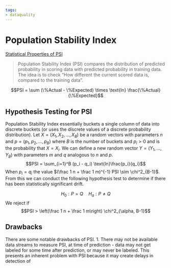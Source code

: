 ```yaml
---
tags:
- dataquality
---
```

# Population Stability Index
[Statistical Properties of PSI](http://www.stat.wmich.edu/naranjo/PSI.pdf )
> Population Stability Index (PSI) compares the distribution of predicted probability in scoring data with predicted probability in training data. The idea is to check “How different the current scored data is, compared to the training data”.

$$PSI = \sum (\%Actual - \%Expected) \times \text{ln} \frac{\%Actual}{\%Expected}$$
## Hypothesis Testing for PSI
Population Stability Index essentially buckets a single column of data into discrete buckets (or uses the discrete values of a discrete probability distribution). Let $X = (X_1, X_2, \dots, X_B)$ be a random vectors with parameters $n$ and $p = (p_1, p_2, \dots, p_B)$ where $B$ is the number of buckets and $p_i >0$ and is the probability that $X = X_i$. We can define a new random vector $Y = (Y_1, \dots, Y_B)$ with parameters $m$ and $q$ analogous to $n$ and $p$. 
$$PSI = \sum_{i=1}^B (p_i - q_i) \text{ln}\frac{p_i}{q_i}$$
When $p_i = q_i$ the value $(\frac 1 n + \frac  1 m)^{-1} PSI \sim \chi^2_{B-1}$. From this we can conduct the following hypothesis test to determine if there has been statistically significant drift. 

$$H_0: P = Q \quad H_a: P \neq Q$$
We reject if 
$$PSI > \left(\frac 1 n + \frac 1 m\right) \chi^2_{\alpha, B-1}$$
## Drawbacks 
There are some notable drawbacks of PSI. 
	1. There may not be available data streams to measure PSI, at time of prediction - data may not get labeled for some time after prediction, or may never be labeled. This presents an inherent problem with PSI because it may create delays in detection of 